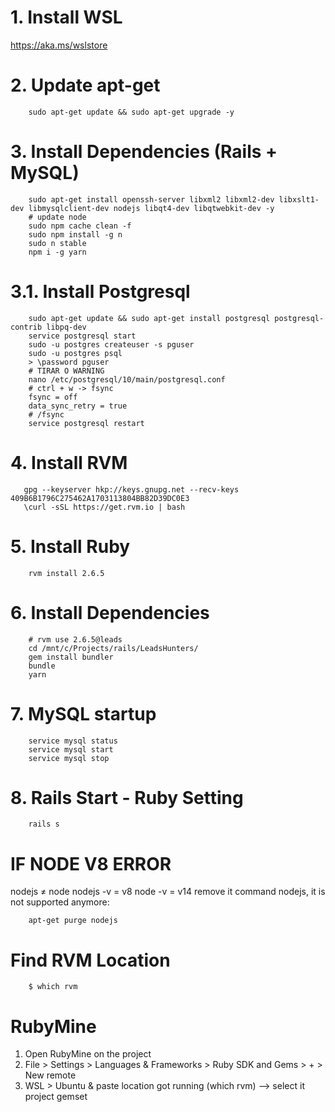 # 1. Install WSL
https://aka.ms/wslstore

# 2. Update apt-get
```shell script
    sudo apt-get update && sudo apt-get upgrade -y
```

# 3. Install Dependencies (Rails + MySQL)
```shell script
    sudo apt-get install openssh-server libxml2 libxml2-dev libxslt1-dev libmysqlclient-dev nodejs libqt4-dev libqtwebkit-dev -y
    # update node
    sudo npm cache clean -f
    sudo npm install -g n
    sudo n stable
    npm i -g yarn
```

# 3.1. Install Postgresql
```shell
    sudo apt-get update && sudo apt-get install postgresql postgresql-contrib libpq-dev
    service postgresql start
    sudo -u postgres createuser -s pguser
    sudo -u postgres psql
    > \password pguser
    # TIRAR O WARNING
    nano /etc/postgresql/10/main/postgresql.conf
    # ctrl + w -> fsync 
    fsync = off
    data_sync_retry = true
    # /fsync
    service postgresql restart
```

# 4. Install RVM
 ```shell script
    gpg --keyserver hkp://keys.gnupg.net --recv-keys 409B6B1796C275462A1703113804BB82D39DC0E3
    \curl -sSL https://get.rvm.io | bash  
```

# 5. Install Ruby
```shell script
    rvm install 2.6.5 
```

# 6. Install Dependencies
```shell script
    # rvm use 2.6.5@leads
    cd /mnt/c/Projects/rails/LeadsHunters/
    gem install bundler
    bundle
    yarn
```

# 7. MySQL startup
```shell script
    service mysql status
    service mysql start
    service mysql stop
```

# 8. Rails Start - Ruby Setting
```shell script
    rails s
```

# IF NODE V8 ERROR
nodejs ≠ node
nodejs -v = v8
node -v = v14
remove it command nodejs, it is not supported anymore:
```shell script
    apt-get purge nodejs
```

# Find RVM Location
```shell script
    $ which rvm 
```

# RubyMine
1. Open RubyMine on the project
1. File > Settings > Languages & Frameworks > Ruby SDK and Gems > + > New remote
1. WSL > Ubuntu & paste location got running (which rvm) --> select it project gemset